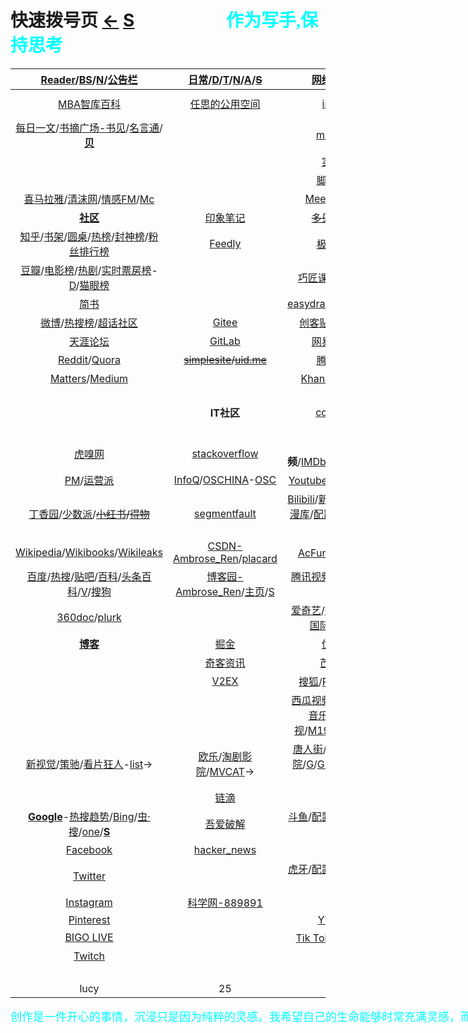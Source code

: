 <style type="text/css">
#content {margin-left: -10px;}
#content table {width:1500px;}
</style>

<script src="js/JQuery/jquery.min.js" type="text/javascript"></script>
<script type="text/javascript" charset="utf-8">
  // Creating custom :external selector
  $.expr[':'].external = function(obj){
      return !obj.href.match(/^mailto\:/)
              && (obj.hostname != location.hostname);
  };    
  
  $(function(){
    // Add 'external' CSS class to all external links
    $('a:external').addClass('external');

    // turn target into target=_blank for elements w external class
    $(".external").attr('target','_blank');

  })
</script>

# 快速拨号页  [←](https://ambroseren.github.io/test/indexes.html)  [S](search.md)    &emsp;&emsp;&emsp;&emsp;&emsp;<b><font color="#00ffff" face="楷体">作为写手,保持思考</font></b>

| [Reader](Library/BookListsOne.md)/[BS](Library/BookSearch.md)/[N](Library/Novel.md)/[公告栏](https://ambroseren.github.io/test/sag3.html) | [日常](https://ambroseren.github.io/test/navigation.html#sp)/[D](Data/DataRank.md)/[T](Data/TorrentKitty.md)/[N](Library/synthesize.md)/[A](Art/index.md)/~~[S](https://shouku123.com/rensi)~~ | [网络公开课](Library/LearnPlatform.md) | 算法社区 |
|:---:|:---:|:---:|:---:|
| [MBA智库百科](https://wiki.mbalib.com/wiki/首页) | [任思的公用空间](http://rensi.ys168.com/) | [imooc](https://www.imooc.com/course/list) | [LeetCode](https://leetcode.com/problemset/all/)/[LeetCode-cn](https://leetcode-cn.com/problemset/all/) |
| [每日一文](https://meiriyiwen.com/random)/[书摘广场-书见](https://memo.bookfere.com/community/posts/all)/[名言通](https://www.mingyantong.com/)/[<strong id="seashell">贝</strong>](Library/excerpt.md) | []() | [mooc.cn](https://www.cmooc.com/course) | []() |
| []() | []() | [实验楼](https://www.lanqiao.cn/courses/) | [Project Euler](https://projecteuler.net/archives) |
| []() | []() | [脚本之家](https://www.jb51.net/list/index_1.htm) | [Programming Praxis](https://programmingpraxis.com/) |
| [喜马拉雅](https://www.ximalaya.com/my/subscribed/)/[清沫网](https://www.qingmo.net/)/[情感FM](https://www.qingmo.net/qingganfm)/[Mc](Art/Music/index.md) | []() | [Meet Guru99](https://www.guru99.com/) | [<strong id="tools">工具</strong>](Tools/index.md) |
| [<strong id="sq">社区</strong>](Library/Forum.md) | [印象笔记](https://app.yinxiang.com/Home.action) | ~~[多贝公开课](http://www.duobei.com/)~~ | [epub.liumingye](https://epub.liumingye.cn/) |
| [知乎](https://www.zhihu.com/people/RS101202303/following)/[书架](https://www.zhihu.com/pub/)/[圆桌](https://www.zhihu.com/roundtable)/[热榜](https://www.zhihu.com/hot)/[封神榜](http://www.zhihufans.com/)/[粉丝排行榜](http://rank.python666.cn/zhihu_rank/) | [Feedly](https://feedly.com/) | [极客学院](https://www.jikexueyuan.com/) | [MYFREEMP3](http://tool.liumingye.cn/music/?page=searchPage) |
| [豆瓣](https://www.douban.com/people/AmbroseRen/)/[电影榜](https://movie.douban.com/)/[热剧](https://movie.douban.com/tv/#!type=tv&tag=%E7%83%AD%E9%97%A8&sort=recommend&page_limit=20&page_start=0)/[实时票房榜](https://www.endata.com.cn/BoxOffice/BO/RealTime/reTimeBO.html)-[D](https://ys.endata.cn/BoxOffice/Ranking)/[猫眼榜](https://piaofang.maoyan.com/dashboard) | []() | [巧匠课堂-Adobe](https://www.2qj.com/) | [BookReader](https://ztftrue.github.io/BookReader/) |
| [简书](https://www.jianshu.com/subscriptions#/timeline) | []() | [easydrawingtutorials](https://www.easydrawingtutorials.com/index.php/disney/81-draw-mickey-mouse) | [Neat Reader](https://www.neat-reader.cn/webapp#/) |
| [微博](https://weibo.com/3626507391/follow)/[热搜榜](https://s.weibo.com/top/summary)/[超话社区](https://huati.weibo.cn/discovery/super) | [Gitee](https://gitee.com/) | [创客贴_平面设计](https://www.chuangkit.com/designtools/designindex) | [PDF在线阅读器](https://web.jisupdf.com/) |
| [天涯论坛](https://bbs.tianya.cn/) | [GitLab](https://gitlab.com/ambroserencn) | [网易公开课](https://open.163.com/khan/) | [oneNote笔记本-微软](https://www.onenote.com/notebooks?auth=1&nf=1&fromAR=1) |
| [Reddit](https://www.reddit.com/)/[Quora](https://www.quora.com/) | ~~[simplesite](http://ambroseren.simplesite.com/)/[uid.me](http://uid.me/ren_si1#)~~ | [腾讯课堂](https://ke.qq.com/) | [catbox](https://catbox.moe/user/login.php) |
| [Matters](https://matters.news/)/[Medium](https://medium.com/) | []() | [Khan Academy](https://www.khanacademy.org/) | [在线翻译](https://fanyi.youdao.com/) |
| []() | __IT社区__ | [coursera](https://www.coursera.org/browse/computer-science) | [刘明野](https://tool.liumingye.cn/)/[主页](https://www.liumingye.cn/)/[PD](https://tool.liumingye.cn/password/)/[WP](https://tool.liumingye.cn/wallpaper/)/[St](Art/Shoot/index.md)/[<strong id="fodder">F</strong>](Data/Fodder/index.md)/[IP](https://tool.liumingye.cn/ip/)/[麻将](https://tool.liumingye.cn/majiang/) |
| [虎嗅网](https://www.huxiu.com/) | [stackoverflow](https://stackoverflow.com/) | <strong id="sp">视频</strong>/[IMDb](https://www.imdb.com/)/[Ranking](https://www.boxofficemojo.com/weekly/)/[Mv](Art/Movies/index.md) | [Cmd MD](https://www.zybuluo.com/)/[<strong id="md">MD</strong>](Data/MD/index.md) |
| [PM](http://www.woshipm.com/)/[运营派](https://www.yunyingpai.com/) | [InfoQ](https://www.infoq.cn/)/[OSCHINA](https://www.oschina.net/project)-[OSC](https://www.oschina.net/project/top_cn_2020) | [Youtube](https://www.youtube.com/)/[媒体库](https://www.youtube.com/feed/library)/[配置](https://studio.youtube.com/video/LupojaPC1wc/livestreaming) | [AnywhereAnything](http://lackar.com/aa/) |
| [丁香园](https://portal.dxy.cn/)/[少数派](https://sspai.com/)/~~[小红书](https://www.xiaohongshu.com/explore)/[得物](https://www.dewu.com/community.html)~~ | [segmentfault](https://segmentfault.com/u/ambroseren/users/following) | [Bilibili](https://space.bilibili.com/352834482/fans/follow)/[新番组](https://bgm.liumingye.cn/)/[热榜](https://www.bilibili.com/v/popular/rank/all)/[动漫库](Art/Animes/index.md)/[配置](https://link.bilibili.com/p/center/index#/my-room/start-live)/[我的b站直播](https://live.bilibili.com/22653502) | [Gmail](https://mail.google.com/mail/u/0/#inbox)/[QQ邮箱](https://mail.qq.com/)/[空间](https://user.qzone.qq.com/1056008502)/[万年历](https://wannianrili.bmcx.com/)/[12306](https://kyfw.12306.cn/otn/leftTicket/init) |
| [Wikipedia](https://www.wikipedia.org/)/[Wikibooks](https://www.wikibooks.org/)/[Wikileaks](https://wikileaks.org/What-is-WikiLeaks.html) | [CSDN-Ambrose_Ren](https://blog.csdn.net/Ambrose_Ren)/[placard](https://bbs.csdn.net/forums/placard) | [AcFun](https://www.acfun.cn/)/[番剧](https://www.acfun.cn/bangumilist)/[收藏](https://www.acfun.cn/member/favourite) | [高德地图](https://www.amap.com/)/[百度地图](https://map.baidu.com/) |
| [百度](https://www.baidu.com/)/[热搜](https://top.baidu.com/board)/[贴吧](https://tieba.baidu.com/index.html)/[百科](https://baike.baidu.com/usercenter/lemmas#favorites)/[头条百科](https://www.baike.com/)/[V](https://baike.baidu.com/vbaike#gallary)/[搜狗](https://www.sogou.com/) | [博客园-Ambrose_Ren](https://www.cnblogs.com/rensi/)/[主页](https://home.cnblogs.com/u/rensi/)/[S](https://zzk.cnblogs.com/s/blogpost) | [腾讯视频](https://v.qq.com/biu/u/playlist)/[热榜](https://v.qq.com/biu/ranks/?t=hotsearch)/[体育](https://live.qq.com/match)/[电竞](https://egame.qq.com/gamelist) | [阿里云盘](https://www.aliyundrive.com/drive/)/[百度网盘](https://pan.baidu.com/disk/home)/[C](Data/Clouder.md) |
| [360doc](http://www.360doc.com/mycontacts.aspx)/[plurk](https://www.plurk.com/AmbroseRenCN) | []() | [爱奇艺](https://www.iqiyi.com/u/fav)/[热榜](https://www.iqiyi.com/ranks/hotsearch)/[风云榜](https://www.iqiyi.com/ranks1/home)/[国际站](https://www.iq.com/)/[收藏](https://www.iq.com/personal?type=favorite) | [Sp](Library/shopping.md)/[Job](Library/job.md) |
| [<strong id="bk">博客</strong>](Library/Blog.md) | [掘金](https://juejin.cn/) | [优酷网](https://user.youku.com/page/usc/fav?theme=) | [PM](https://dh.woshipm.com/)/[addog](https://www.addog.vip/) |
| []() | [奇客资讯](https://www.solidot.org/) | [芒果TV](https://i.mgtv.com/my/looklist) | __新手基础自学__ |
| []() | [V2EX](https://www.v2ex.com/?tab=tech) | [搜狐](https://my.tv.sohu.com/i/bookmark)/[PPTV](https://www.pptv.com/)-[收藏](https://usercenter.pptv.com/web/user/collection) | [菜鸟教程](https://www.runoob.com/) |
| []() | []() | [西瓜视频](https://www.ixigua.com/my/favorite)/[咪咕体育](https://www.miguvideo.com/mgs/website/prd/personalCenter.html#/collect)-[音乐](https://music.migu.cn/v3/my/playlist):[播放](https://music.migu.cn/v3/music/player/audio)/[乐视](http://i.le.com/playrecord#favorite)/[M1905](https://www.1905.com/mdb/film/)-[V](https://vip.1905.com/)/[好看](https://sv.baidu.com/) | →[CCTV](https://tv.cctv.com/live/)-[收藏](https://i.cctv.com/account/collection)/[直播F](http://www.lshitv.com/)/[牛视](https://www.chaojidianshi.net/)A/[电视](http://www.tvyan.com/)源/[nettv](http://nettv.live/)/[ss](https://steelsoft.site/wtv/tv.php?code=us&name=3ABN%20(720p)) |
| [新视觉](http://www.qzcyqp.com/)/[策驰](http://www.cechiyy8.com/)/[看片狂人](https://www.kpkuang.com/)-[list](https://whereiskpkuang.com/)→ | [欧乐](https://www.olevod.com/)/[淘剧影院](https://www.taojuyb.com/)/[MVCAT](https://www.mvcat.com/)→ | [唐人街](https://www.tangrenjie.tv/)/[片库](https://www.btnull.org/)/[努努影院](https://www.nunuyy10.top/)/[G](https://gimytv.in/)/[GimyTV](https://gimytv.com/)/[99美剧](https://www.999meijutv.com/)/[]() | →[美剧迷](https://www.meijumi.net/)/[韩剧网](https://www.tvn.cc/)-[kortw](https://kortw.com/)/[蛋蛋赞](https://www.dandanzan.cc/) |
| []() | [链滴](https://ld246.com/) | __直播__ | [w3school](https://www.w3school.com.cn/) |
| [__Google__](https://www.google.com/)-[热搜趋势](https://trends.google.com/trends/?geo=US)/[Bing](https://cn.bing.com/)/[虫·搜](https://search.chongbuluo.com/)/[one](https://aur.one)/[<strong id="searchs">S</strong>](Library/SearchEngine.md) | [吾爱破解](https://www.52pojie.cn/) | [斗鱼](https://www.douyu.com/directory/myFollow)/[配置](https://mp.douyu.com/live/main)/[我的斗鱼直播](https://www.douyu.com/10150268) | [w3cschool](https://www.w3cschool.cn/) |
| [Facebook](https://www.facebook.com/) | [hacker_news](https://news.ycombinator.com/) | []() | ~~[WEB前端手册](#)~~ |
| [Twitter](https://twitter.com/home) | []() | [虎牙](https://www.huya.com/myfollow)/[配置](https://i.huya.com/index.php?m=ProfileSetting#ktylts)/[我的虎牙直播](https://www.huya.com/25541428) | [前端速查](http://f2er.club/) |
| [Instagram](https://www.instagram.com/ambroserencn/) | [科学网-889891](http://blog.sciencenet.cn/home.php?mod=spacecp&ac=friend&op=find) | []() | []() |
| [Pinterest](https://www.pinterest.com/) | []() | [YY LIVE](https://www.yy.com/i/index/live) | []() |
| [BIGO LIVE](https://www.bigo.tv/cn/show) | []() | [Tik Tok](https://www.tiktok.com/)/[抖音](https://www.douyin.com/recommend)/[快手](https://www.kuaishou.com/) | []() |
| [Twitch](https://www.twitch.tv/) | []() | [<strong id="games">游戏</strong>](Art/Games/index.md) | []() |
| []() | []() | []() | []() |
| []() | []() | []() | []() |
| []() | []() | []() | []() |
| []() | []() | []() | []() |
| lucy | 25 | X | X |

<p style="width:1300px;"><font color="#00ffff" face="楷体" size="4">创作是一件开心的事情，沉浸只是因为纯粹的灵感。我希望自己的生命能够时常充满灵感，而文字就是这些愉快时光曾经存在过的证明。</font></p>
